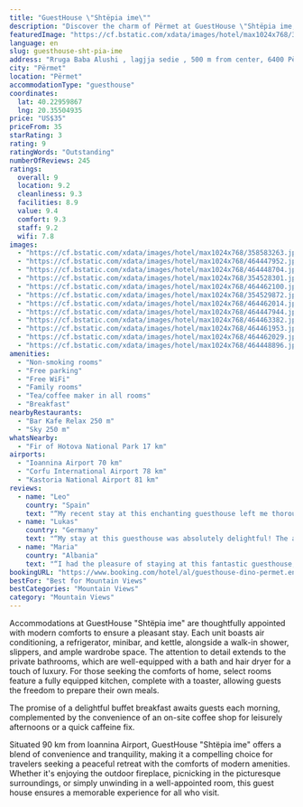 ```yaml
---
title: "GuestHouse \"Shtëpia ime\""
description: "Discover the charm of Përmet at GuestHouse \"Shtëpia ime,\" a beautifully renovated haven that promises an unforgettable stay."
featuredImage: "https://cf.bstatic.com/xdata/images/hotel/max1024x768/358583263.jpg?k=ece739117e930a6ce1a6e51b782cdcebd2ba36a4b89df08113e7ab60fe036630&o=&hp=1"
language: en
slug: guesthouse-sht-pia-ime
address: "Rruga Baba Alushi , lagjja sedie , 500 m from center, 6400 Përmet, Albania"
city: "Përmet"
location: "Përmet"
accommodationType: "guesthouse"
coordinates:
  lat: 40.22959867
  lng: 20.35504935
price: "US$35"
priceFrom: 35
starRating: 3
rating: 9
ratingWords: "Outstanding"
numberOfReviews: 245
ratings:
  overall: 9
  location: 9.2
  cleanliness: 9.3
  facilities: 8.9
  value: 9.4
  comfort: 9.3
  staff: 9.2
  wifi: 7.8
images:
  - "https://cf.bstatic.com/xdata/images/hotel/max1024x768/358583263.jpg?k=ece739117e930a6ce1a6e51b782cdcebd2ba36a4b89df08113e7ab60fe036630&o=&hp=1"
  - "https://cf.bstatic.com/xdata/images/hotel/max1024x768/464447952.jpg?k=74614a1ca020c017a6f00e8f6cbf8f5239255731eb8abc3ee2ecc0d7a4a2279c&o=&hp=1"
  - "https://cf.bstatic.com/xdata/images/hotel/max1024x768/464448704.jpg?k=14dcec471b8acde800a645fb8a139114f66c5583d8d68aec943859eb3b505ad4&o=&hp=1"
  - "https://cf.bstatic.com/xdata/images/hotel/max1024x768/354528301.jpg?k=0f05c4fa32662dbae5c361b0bd23ff8bc9daf519d0ba5b316bfaada0af2f1a13&o=&hp=1"
  - "https://cf.bstatic.com/xdata/images/hotel/max1024x768/464462100.jpg?k=8e5cf9b6f0e68d44c23734e9d0986c873c3d718322d63b745d48cfa07aa0ea0e&o=&hp=1"
  - "https://cf.bstatic.com/xdata/images/hotel/max1024x768/354529872.jpg?k=8e7b1c5dc566adbfe0fcc3de3005afd802878885eb172410343b84b9ea758c22&o=&hp=1"
  - "https://cf.bstatic.com/xdata/images/hotel/max1024x768/464462014.jpg?k=ef17e18a6dc1ab57b623b7ded77274600034091e8eae2c6ab883376cbb1159b5&o=&hp=1"
  - "https://cf.bstatic.com/xdata/images/hotel/max1024x768/464447944.jpg?k=a4807c7fce6654d26ef6b32c394169c3339de74dc18d927783087d700b382bc1&o=&hp=1"
  - "https://cf.bstatic.com/xdata/images/hotel/max1024x768/464463382.jpg?k=3aa7a0e4a390a23fb4fef5052e96cbf3c6965ffe804b15121611dfbe36cc12f2&o=&hp=1"
  - "https://cf.bstatic.com/xdata/images/hotel/max1024x768/464461953.jpg?k=235c7b1b5a2ad435ba14d5e9cba9b286c938294c76db9a126d014b94dfaea784&o=&hp=1"
  - "https://cf.bstatic.com/xdata/images/hotel/max1024x768/464462029.jpg?k=7b8a45e5777d85496e8e09344c25d285368d95f529b89187f09c3e99dad6d635&o=&hp=1"
  - "https://cf.bstatic.com/xdata/images/hotel/max1024x768/464448896.jpg?k=70dbefb22ad7d56b7240fd2eeaf4c8995653172c75453678ebfbffa5de9728be&o=&hp=1"
amenities:
  - "Non-smoking rooms"
  - "Free parking"
  - "Free WiFi"
  - "Family rooms"
  - "Tea/coffee maker in all rooms"
  - "Breakfast"
nearbyRestaurants:
  - "Bar Kafe Relax 250 m"
  - "Sky 250 m"
whatsNearby:
  - "Fir of Hotova National Park 17 km"
airports:
  - "Ioannina Airport 70 km"
  - "Corfu International Airport 78 km"
  - "Kastoria National Airport 81 km"
reviews:
  - name: "Leo"
    country: "Spain"
    text: "“My recent stay at this enchanting guesthouse left me thoroughly impressed, surpassing all expectations. The beds, offering an unparalleled level of comfort, guarantee a truly rejuvenating night's sleep.From the balconies of the rooms, one can...”"
  - name: "Lukas"
    country: "Germany"
    text: "“My stay at this guesthouse was absolutely delightful! The attention to detail in the design of the house, with its beautifully connected wooden elements, creates a warm and inviting atmosphere. The bed was comfortable, and the balconies offer...”"
  - name: "Maria"
    country: "Albania"
    text: "“I had the pleasure of staying at this fantastic guesthouse, and it truly made my visit memorable. The house's design is a perfect blend of simplicity and beauty, with meticulously crafted wooden details that add a touch of charm. The beds are...”"
bookingURL: "https://www.booking.com/hotel/al/guesthouse-dino-permet.en-gb.html?aid=8035640"
bestFor: "Best for Mountain Views"
bestCategories: "Mountain Views"
category: "Mountain Views"
---
```


Accommodations at GuestHouse "Shtëpia ime" are thoughtfully appointed with modern comforts to ensure a pleasant stay. Each unit boasts air conditioning, a refrigerator, minibar, and kettle, alongside a walk-in shower, slippers, and ample wardrobe space. The attention to detail extends to the private bathrooms, which are well-equipped with a bath and hair dryer for a touch of luxury. For those seeking the comforts of home, select rooms feature a fully equipped kitchen, complete with a toaster, allowing guests the freedom to prepare their own meals.

The promise of a delightful buffet breakfast awaits guests each morning, complemented by the convenience of an on-site coffee shop for leisurely afternoons or a quick caffeine fix.

Situated 90 km from Ioannina Airport, GuestHouse "Shtëpia ime" offers a blend of convenience and tranquility, making it a compelling choice for travelers seeking a peaceful retreat with the comforts of modern amenities. Whether it's enjoying the outdoor fireplace, picnicking in the picturesque surroundings, or simply unwinding in a well-appointed room, this guest house ensures a memorable experience for all who visit.